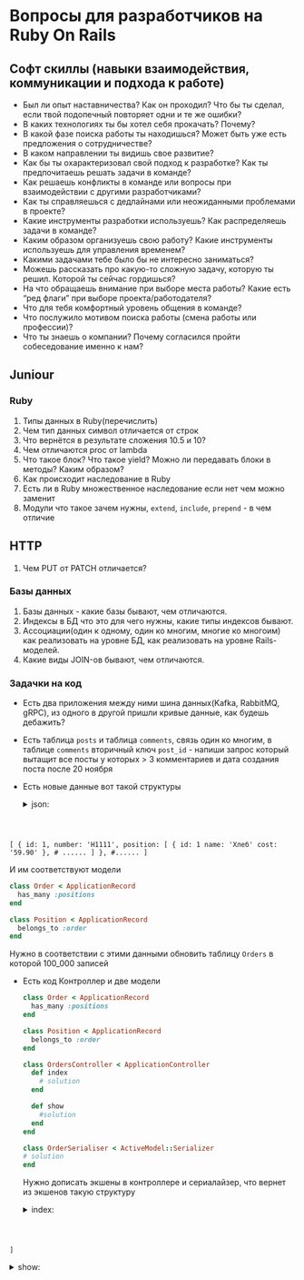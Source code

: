 # Вопросы для разработчиков на Ruby On Rails

## Софт скиллы (навыки взаимодействия, коммуникации и подхода к работе)

* Был ли опыт наставничества? Как он проходил? Что бы ты сделал, если твой подопечный повторяет одни и те же ошибки?
* В каких технологиях ты бы хотел себя прокачать? Почему?
* В какой фазе поиска работы ты находишься? Может быть уже есть предложения о сотрудничестве?
* В каком направлении ты видишь свое развитие?
* Как бы ты охарактеризовал свой подход к разработке? Как ты предпочитаешь решать задачи в команде?
* Как решаешь конфликты в команде или вопросы при взаимодействии с другими разработчиками?
* Как ты справляешься с дедлайнами или неожиданными проблемами в проекте?
* Какие инструменты разработки используешь? Как распределяешь задачи в команде?
* Каким образом организуешь свою работу? Какие инструменты используешь для управления временем?
* Какими задачами тебе было бы не интересно заниматься?
* Можешь рассказать про какую-то сложную задачу, которую ты решил. Которой ты сейчас гордишься?
* На что обращаешь внимание при выборе места работы? Какие есть “ред флаги” при выборе проекта/работодателя?
* Что для тебя комфортный уровень общения в команде?
* Что послужило мотивом поиска работы (смена работы или профессии)?
* Что ты знаешь о компании? Почему согласился пройти собеседование именно к нам?

## Juniour

### Ruby

1. Типы данных в  Ruby(перечислить)
1. Чем тип данных символ отличается от строк
1. Что вернётся в результате сложения 10.5 и 10?
1. Чем отличаются proc от lambda
1. Что такое блок? Что такое yield? Можно ли передавать блоки в методы? Каким образом?
1. Как происходит наследование в Ruby
1. Есть ли в Ruby множественное наследование если нет чем можно заменит
1. Модули что такое зачем нужны, `extend`, `include`, `prepend` - в чем отличие

## HTTP

1. Чем PUT от PATCH отличается?

### Базы данных

1. Базы данных - какие базы бывают, чем отличаются.
2. Индексы в БД что это для чего нужны, какие типы индексов бывают.
3. Ассоциации(один к одному, один ко многим, многие ко многоим) как реализовать на уровне БД, как реализовать на уровне Rails-моделей.
4. Какие виды JOIN-ов бывают, чем отличаются.

### Задачки на код

* Есть два приложения между ними шина данных(Kafka, RabbitMQ, gRPC), из одного в другой пришли кривые данные, как будешь дебажить?
* Есть таблица `posts` и таблица `comments`, связь один ко многим, в таблице `comments` вторичный ключ `post_id` - напиши запрос который вытащит все посты у которых > 3 комментариев и дата создания поста после 20 ноября

* Есть новые данные вот такой структуры
  <details>
  <summary>json:</summary>
  <pre><code class="lang-json">
[
  {
    id: 1,
    number: 'H1111',
    position: [
      {
        id: 1
        name: 'Хлеб'
        cost: '59.90'
      },
      # ......
    ]
  },
  #......
]
  </code></pre>
  </details>

  И им соответствуют модели

  ```ruby
  class Order < ApplicationRecord
    has_many :positions
  end

  class Position < ApplicationRecord
    belongs_to :order
  end
  ```

  Нужно в соответствии с этими данными обновить таблицу `Orders` в которой 100_000 записей

* Есть код Контроллер и две модели
  ```ruby
  class Order < ApplicationRecord
    has_many :positions
  end

  class Position < ApplicationRecord
    belongs_to :order
  end

  class OrdersController < ApplicationController
    def index
      # solution
    end

    def show
      #solution
    end
  end

  class OrderSerialiser < ActiveModel::Serializer
  # solution
  end
  ```

  Нужно дописать экшены в контроллере и сериалайзер, что вернет из экшенов такую структуру

  <details>
  <summary>index:</summary>
  <pre><code class="lang-json">[
  {
    id: 1,
    number: 'H1111',
    position: [
      {
        id: 1
        name: 'Хлеб'
        cost: '59.90'
      },
      # ......
    ]
  },
  #......
]
  </code></pre>

  </details>
  <details>
  <summary>show:</summary>
  <pre><code class="lang-json">{
  id: 1,
  number: 'H1111',
  position: [
    {
      id: 1
      name: 'Хлеб'
      cost: '59.90'
    },
    # ......
  ]
}
  </code></pre>
  </details>
